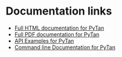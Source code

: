 # Documentation links

  * [Full HTML documentation for PyTan](http://tanium.github.io/pytan)
  * [Full PDF documentation for PyTan](http://tanium.github.io/pytan/pytan-1.0.1.pdf)
  * [API Examples for PyTan](http://tanium.github.io/pytan/examples/pytan_examples.html)
  * [Command line Documentation for PyTan](http://tanium.github.io/pytan/_static/bin_doc/index.html)


